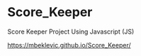 # Score_Keeper
Score Keeper Project Using Javascript (JS)


https://mbeklevic.github.io/Score_Keeper/
